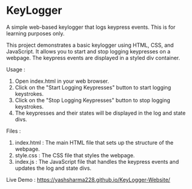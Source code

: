 # KeyLogger

A simple web-based keylogger that logs keypress events. This is for learning purposes only.

This project demonstrates a basic keylogger using HTML, CSS, and JavaScript. It allows you to start and stop logging keypresses on a webpage. The keypress events are displayed in a styled div container.

Usage : 
1. Open index.html in your web browser.
2. Click on the "Start Logging Keypresses" button to start logging keystrokes.
3. Click on the "Stop Logging Keypresses" button to stop logging keystrokes.
4. The keypresses and their states will be displayed in the log and state divs.

Files :
1. index.html : The main HTML file that sets up the structure of the webpage.
2. style.css : The CSS file that styles the webpage.
3. index.js : The JavaScript file that handles the keypress events and updates the log and state divs.

Live Demo : https://yashsharma228.github.io/KeyLogger-Website/ 

